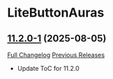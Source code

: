 # LiteButtonAuras

## [11.2.0-1](https://github.com/xod-wow/LiteButtonAuras/tree/11.2.0-1) (2025-08-05)
[Full Changelog](https://github.com/xod-wow/LiteButtonAuras/compare/11.1.7-6...11.2.0-1) [Previous Releases](https://github.com/xod-wow/LiteButtonAuras/releases)

- Update ToC for 11.2.0  
